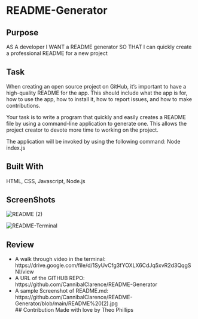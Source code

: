 # README-Generator

## Purpose
AS A developer
I WANT a README generator
SO THAT I can quickly create a professional README for a new project

## Task

When creating an open source project on GitHub, it’s important to have a high-quality README for the app. This should include what the app is for, how to use the app, how to install it, how to report issues, and how to make contributions.

Your task is to write a program that quickly and easily creates a README file by using a command-line application to generate one. This allows the project creator to devote more time to working on the project.

The application will be invoked by using the following command: Node index.js

## Built With
HTML, CSS, Javascript, Node.js

## ScreenShots
![README (2)](https://user-images.githubusercontent.com/100390351/169709874-8a8b441c-ed14-4586-997c-b7c3d905a347.jpg)

![README-Terminal](https://user-images.githubusercontent.com/100390351/169710301-f9aa2a83-22af-42f2-8b2f-518bbcb4ade1.jpg)


## Review

<ul>
  <li>
    A walk through video in the terminal: https://drive.google.com/file/d/1SyUvCfg3fYOXLX6CdJq5xvR2d3QqgSNI/view
  </li>
<li>
  A URL of the GITHUB REPO: https://github.com/CannibalClarence/README-Generator
  </li>
  <li>
    A sample Screenshot of README.md: https://github.com/CannibalClarence/README-Generator/blob/main/README%20(2).jpg
  </li>
## Contribution
  Made with love by Theo Phillips
